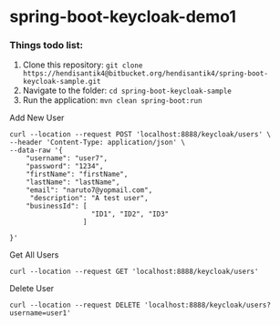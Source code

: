 # spring-boot-keycloak-demo1

### Things todo list:

1. Clone this repository: `git clone https://hendisantik4@bitbucket.org/hendisantik4/spring-boot-keycloak-sample.git`
2. Navigate to the folder: `cd spring-boot-keycloak-sample`
3. Run the application: `mvn clean spring-boot:run`

Add New User

```shell
curl --location --request POST 'localhost:8888/keycloak/users' \
--header 'Content-Type: application/json' \
--data-raw '{
    "username": "user7",
    "password": "1234",
    "firstName": "firstName",
    "lastName": "lastName",
    "email": "naruto7@yopmail.com",
     "description": "A test user",
    "businessId": [
                    "ID1", "ID2", "ID3"
                  ]
        
}'
```

Get All Users

```shell
curl --location --request GET 'localhost:8888/keycloak/users'
```

Delete User

```shell
curl --location --request DELETE 'localhost:8888/keycloak/users?username=user1'
```
